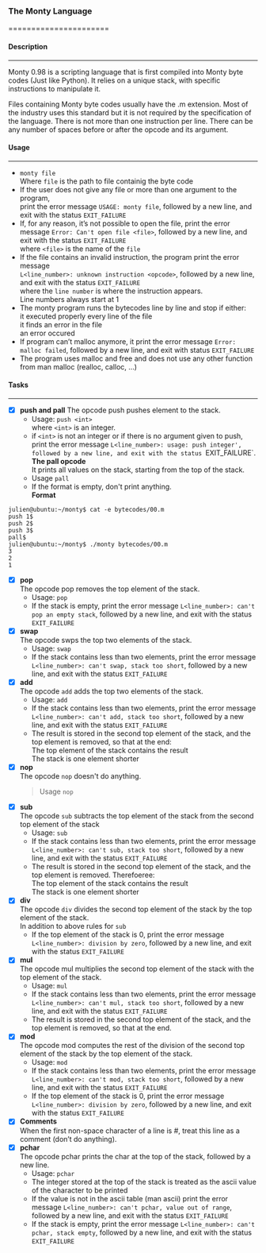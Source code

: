 ### The Monty Language
======================
#### Description
***
Monty 0.98 is a scripting language that is first compiled into Monty byte codes (Just like Python).  It relies on a unique stack, with specific instructions to manipulate it.

Files containing Monty byte codes usually have the .m extension. Most of the industry uses this standard but it is not required by the specification of the language. There is not more than one instruction per line. There can be any number of spaces before or after the opcode and its argument. 

#### Usage
***
* `monty file`  
   Where `file` is the path to file containig the byte code
* If the user does not give any file or more than one argument to the program,  
  print the error message `USAGE: monty file`, followed by a new line, and exit with the status `EXIT_FAILURE`
* If, for any reason, it’s not possible to open the file, print the error message 
 `Error: Can't open file <file>`, followed by a new line, and exit with the status `EXIT_FAILURE`  
  where `<file>` is the name of the `file`
* If the file contains an invalid instruction, the program print the error message  
 `L<line_number>: unknown instruction <opcode>`, followed by a new line, and exit with the status `EXIT_FAILURE`  
  where the `line number` is where the instruction appears.  
  Line numbers always start at 1
* The monty program runs the bytecodes line by line and stop if either:  
        it executed properly every line of the file  
	it finds an error in the file  
	an error occured
* If program can’t malloc anymore, it print the error message `Error: malloc failed`, followed by a new line, and exit with status `EXIT_FAILURE`
* The program uses malloc and free and does not use any other function from man malloc (realloc, calloc, …)

#### Tasks
***
- [x] **push and pall** 
The opcode push pushes element to the stack.     
	* Usage: `push <int>`  
	  where `<int>` is an integer.  
	* if `<int>` is not an  integer or if there is no argument given to push, print the error message `L<line_number>: usage: push integer', followed by a new line, and exit with the status `EXIT_FAILURE`.  
__The pall opcode__    
It prints all values on the stack, starting from the top of the stack.  
	* Usage `pall`  
	* If the format is empty, don't print anything.   
__Format__  
```
julien@ubuntu:~/monty$ cat -e bytecodes/00.m
push 1$
push 2$
push 3$
pall$
julien@ubuntu:~/monty$ ./monty bytecodes/00.m
3
2
1
```  
- [x] **pop**  
The opcode pop removes the top element of the stack.  
	* Usage: `pop`  
	* If the stack is empty, print the error message `L<line_number>: can't pop an empty stack`, followed by a new line, and exit with the status `EXIT_FAILURE`  
- [x] **swap**  
The opcode swps the top two elements of the stack.  
	* Usage: `swap`
	* If the stack contains less than two elements, print the error message `L<line_number>: can't swap, stack too short`, followed by a new line, and exit with the status `EXIT_FAILURE`  
- [x] **add**  
The opcode `add` adds the top two elements of the stack.  
	* Usage: `add`  
	* If the stack contains less than two elements, print the error message `L<line_number>: can't add, stack too short`, followed by a new line, and exit with the status `EXIT_FAILURE`  
	* The result is stored in the second top element of the stack, and the top element is removed, so that at the end:  
		The top element of the stack contains the result  
		The stack is one element shorter  
- [x] **nop**  
The opcode `nop` doesn't do anything.  
	> Usage `nop`  
- [x] **sub**  
The opcode `sub` subtracts the top element of the stack from the second top element of the stack  
	* Usage: `sub`  
	* If the stack contains less than two elements, print the error message `L<line_number>: can't sub, stack too short`, followed by a new line, and exit with the status `EXIT_FAILURE`  
	* The result is stored in the second top element of the stack, and the top element is removed. Therefoeree:  
	The top element of the stack contains the result  
	The stack is one element shorter  
- [x] **div**  
The opcode `div` divides the second top element of the stack by the top element of the stack.  
In addition to above rules for `sub`  
	* If the top element of the stack is 0, print the error message `L<line_number>: division by zero`, followed by a new line, and exit with the status `EXIT_FAILURE`  
- [x] **mul**  
The opcode mul multiplies the second top element of the stack with the top element of the stack.  
	* Usage: `mul`  
	* If the stack contains less than two elements, print the error message `L<line_number>: can't mul, stack too short`, followed by a new line, and exit with the status `EXIT_FAILURE`  
	* The result is stored in the second top element of the stack, and the top element is removed, so that at the end.  
- [x] **mod**  
The opcode mod computes the rest of the division of the second top element of the stack by the top element of the stack.  
	* Usage: `mod`  
	* If the stack contains less than two elements, print the error message `L<line_number>: can't mod, stack too short`, followed by a new line, and exit with the status `EXIT_FAILURE`  
	* If the top element of the stack is 0, print the error message `L<line_number>: division by zero`, followed by a new line, and exit with the status `EXIT_FAILURE`  
- [x] **Comments**  
When the first non-space character of a line is #, treat this line as a comment (don’t do anything).  
- [x] **pchar**  
The opcode pchar prints the char at the top of the stack, followed by a new line.  
	* Usage: `pchar`  
	* The integer stored at the top of the stack is treated as the ascii value of the character to be printed  
	* If the value is not in the ascii table (man ascii) print the error message `L<line_number>: can't pchar, value out of range`, followed by a new line, and exit with the status `EXIT_FAILURE`  
	* If the stack is empty, print the error message `L<line_number>: can't pchar, stack empty`, followed by a new line, and exit with the status `EXIT_FAILURE`
